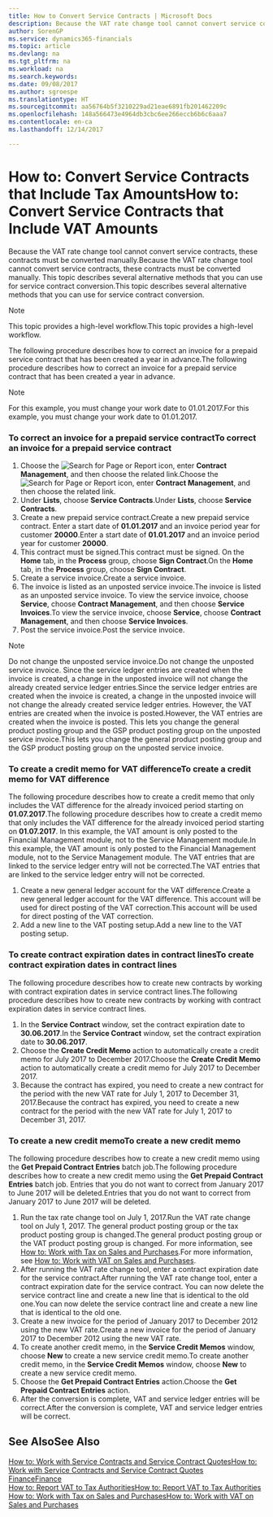 ```yaml
---
title: How to Convert Service Contracts | Microsoft Docs
description: Because the VAT rate change tool cannot convert service contracts, these contracts must be converted manually. This topic describes several alternative methods that you can use for service contract conversion.
author: SorenGP
ms.service: dynamics365-financials
ms.topic: article
ms.devlang: na
ms.tgt_pltfrm: na
ms.workload: na
ms.search.keywords: 
ms.date: 09/08/2017
ms.author: sgroespe
ms.translationtype: HT
ms.sourcegitcommit: aa56764b5f3210229ad21eae6891fb201462209c
ms.openlocfilehash: 148a566473e4964db3cbc6ee266eccb6b6c6aaa7
ms.contentlocale: en-ca
ms.lasthandoff: 12/14/2017

---
```

# <a name="how-to-convert-service-contracts-that-include-vat-amounts"></a><span data-ttu-id="8efa1-104">How to: Convert Service Contracts that Include Tax Amounts</span><span class="sxs-lookup"><span data-stu-id="8efa1-104">How to: Convert Service Contracts that Include VAT Amounts</span></span>
<span data-ttu-id="8efa1-105">Because the VAT rate change tool cannot convert service contracts, these contracts must be converted manually.</span><span class="sxs-lookup"><span data-stu-id="8efa1-105">Because the VAT rate change tool cannot convert service contracts, these contracts must be converted manually.</span></span> <span data-ttu-id="8efa1-106">This topic describes several alternative methods that you can use for service contract conversion.</span><span class="sxs-lookup"><span data-stu-id="8efa1-106">This topic describes several alternative methods that you can use for service contract conversion.</span></span>  

> [!NOTE]  
>  <span data-ttu-id="8efa1-107">This topic provides a high-level workflow.</span><span class="sxs-lookup"><span data-stu-id="8efa1-107">This topic provides a high-level workflow.</span></span>  

 <span data-ttu-id="8efa1-108">The following procedure describes how to correct an invoice for a prepaid service contract that has been created a year in advance.</span><span class="sxs-lookup"><span data-stu-id="8efa1-108">The following procedure describes how to correct an invoice for a prepaid service contract that has been created a year in advance.</span></span>  

> [!NOTE]  
>  <span data-ttu-id="8efa1-109">For this example, you must change your work date to 01.01.2017.</span><span class="sxs-lookup"><span data-stu-id="8efa1-109">For this example, you must change your work date to 01.01.2017.</span></span>  

### <a name="to-correct-an-invoice-for-a-prepaid-service-contract"></a><span data-ttu-id="8efa1-110">To correct an invoice for a prepaid service contract</span><span class="sxs-lookup"><span data-stu-id="8efa1-110">To correct an invoice for a prepaid service contract</span></span>  
1. <span data-ttu-id="8efa1-111">Choose the ![Search for Page or Report](media/ui-search/search_small.png "Search for Page or Report icon") icon, enter **Contract Management**, and then choose the related link.</span><span class="sxs-lookup"><span data-stu-id="8efa1-111">Choose the ![Search for Page or Report](media/ui-search/search_small.png "Search for Page or Report icon") icon, enter **Contract Management**, and then choose the related link.</span></span>  
2. <span data-ttu-id="8efa1-112">Under **Lists**, choose **Service Contracts**.</span><span class="sxs-lookup"><span data-stu-id="8efa1-112">Under **Lists**, choose **Service Contracts**.</span></span>  
3. <span data-ttu-id="8efa1-113">Create a new prepaid service contract.</span><span class="sxs-lookup"><span data-stu-id="8efa1-113">Create a new prepaid service contract.</span></span> <span data-ttu-id="8efa1-114">Enter a start date of **01.01.2017** and an invoice period year for customer **20000**.</span><span class="sxs-lookup"><span data-stu-id="8efa1-114">Enter a start date of **01.01.2017** and an invoice period year for customer **20000**.</span></span>  
4. <span data-ttu-id="8efa1-115">This contract must be signed.</span><span class="sxs-lookup"><span data-stu-id="8efa1-115">This contract must be signed.</span></span> <span data-ttu-id="8efa1-116">On the **Home** tab, in the **Process** group, choose **Sign Contract**.</span><span class="sxs-lookup"><span data-stu-id="8efa1-116">On the **Home** tab, in the **Process** group, choose **Sign Contract**.</span></span>  
5. <span data-ttu-id="8efa1-117">Create a service invoice.</span><span class="sxs-lookup"><span data-stu-id="8efa1-117">Create a service invoice.</span></span>
6. <span data-ttu-id="8efa1-118">The invoice is listed as an unposted service invoice.</span><span class="sxs-lookup"><span data-stu-id="8efa1-118">The invoice is listed as an unposted service invoice.</span></span> <span data-ttu-id="8efa1-119">To view the service invoice, choose **Service**, choose **Contract Management**, and then choose **Service Invoices**.</span><span class="sxs-lookup"><span data-stu-id="8efa1-119">To view the service invoice, choose **Service**, choose **Contract Management**, and then choose **Service Invoices**.</span></span>  
7. <span data-ttu-id="8efa1-120">Post the service invoice.</span><span class="sxs-lookup"><span data-stu-id="8efa1-120">Post the service invoice.</span></span>  

> [!NOTE]  
>  <span data-ttu-id="8efa1-121">Do not change the unposted service invoice.</span><span class="sxs-lookup"><span data-stu-id="8efa1-121">Do not change the unposted service invoice.</span></span> <span data-ttu-id="8efa1-122">Since the service ledger entries are created when the invoice is created, a change in the unposted invoice will not change the already created service ledger entries.</span><span class="sxs-lookup"><span data-stu-id="8efa1-122">Since the service ledger entries are created when the invoice is created, a change in the unposted invoice will not change the already created service ledger entries.</span></span> <span data-ttu-id="8efa1-123">However, the VAT entries are created when the invoice is posted.</span><span class="sxs-lookup"><span data-stu-id="8efa1-123">However, the VAT entries are created when the invoice is posted.</span></span> <span data-ttu-id="8efa1-124">This lets you change the general product posting group and the GSP product posting group on the unposted service invoice.</span><span class="sxs-lookup"><span data-stu-id="8efa1-124">This lets you change the general product posting group and the GSP product posting group on the unposted service invoice.</span></span>  

### <a name="to-create-a-credit-memo-for-vat-difference"></a><span data-ttu-id="8efa1-125">To create a credit memo for VAT difference</span><span class="sxs-lookup"><span data-stu-id="8efa1-125">To create a credit memo for VAT difference</span></span>  
<span data-ttu-id="8efa1-126">The following procedure describes how to create a credit memo that only includes the VAT difference for the already invoiced period starting on **01.07.2017**.</span><span class="sxs-lookup"><span data-stu-id="8efa1-126">The following procedure describes how to create a credit memo that only includes the VAT difference for the already invoiced period starting on **01.07.2017**.</span></span> <span data-ttu-id="8efa1-127">In this example, the VAT amount is only posted to the Financial Management module, not to the Service Management module.</span><span class="sxs-lookup"><span data-stu-id="8efa1-127">In this example, the VAT amount is only posted to the Financial Management module, not to the Service Management module.</span></span> <span data-ttu-id="8efa1-128">The VAT entries that are linked to the service ledger entry will not be corrected.</span><span class="sxs-lookup"><span data-stu-id="8efa1-128">The VAT entries that are linked to the service ledger entry will not be corrected.</span></span>  

1. <span data-ttu-id="8efa1-129">Create a new general ledger account for the VAT difference.</span><span class="sxs-lookup"><span data-stu-id="8efa1-129">Create a new general ledger account for the VAT difference.</span></span> <span data-ttu-id="8efa1-130">This account will be used for direct posting of the VAT correction.</span><span class="sxs-lookup"><span data-stu-id="8efa1-130">This account will be used for direct posting of the VAT correction.</span></span>  
2. <span data-ttu-id="8efa1-131">Add a new line to the VAT posting setup.</span><span class="sxs-lookup"><span data-stu-id="8efa1-131">Add a new line to the VAT posting setup.</span></span>  

### <a name="to-create-contract-expiration-dates-in-contract-lines"></a><span data-ttu-id="8efa1-132">To create contract expiration dates in contract lines</span><span class="sxs-lookup"><span data-stu-id="8efa1-132">To create contract expiration dates in contract lines</span></span>  
<span data-ttu-id="8efa1-133">The following procedure describes how to create new contracts by working with contract expiration dates in service contract lines.</span><span class="sxs-lookup"><span data-stu-id="8efa1-133">The following procedure describes how to create new contracts by working with contract expiration dates in service contract lines.</span></span>  

1. <span data-ttu-id="8efa1-134">In the **Service Contract** window, set the contract expiration date to **30.06.2017**.</span><span class="sxs-lookup"><span data-stu-id="8efa1-134">In the **Service Contract** window, set the contract expiration date to **30.06.2017**.</span></span>  
2. <span data-ttu-id="8efa1-135">Choose the **Create Credit Memo** action to automatically create a credit memo for July 2017 to December 2017.</span><span class="sxs-lookup"><span data-stu-id="8efa1-135">Choose the **Create Credit Memo** action to automatically create a credit memo for July 2017 to December 2017.</span></span>  
3. <span data-ttu-id="8efa1-136">Because the contract has expired, you need to create a new contract for the period with the new VAT rate for July 1, 2017 to December 31, 2017.</span><span class="sxs-lookup"><span data-stu-id="8efa1-136">Because the contract has expired, you need to create a new contract for the period with the new VAT rate for July 1, 2017 to December 31, 2017.</span></span>  

### <a name="to-create-a-new-credit-memo"></a><span data-ttu-id="8efa1-137">To create a new credit memo</span><span class="sxs-lookup"><span data-stu-id="8efa1-137">To create a new credit memo</span></span>  
<span data-ttu-id="8efa1-138">The following procedure describes how to create a new credit memo using the **Get Prepaid Contract Entries** batch job.</span><span class="sxs-lookup"><span data-stu-id="8efa1-138">The following procedure describes how to create a new credit memo using the **Get Prepaid Contract Entries** batch job.</span></span> <span data-ttu-id="8efa1-139">Entries that you do not want to correct from January 2017 to June 2017 will be deleted.</span><span class="sxs-lookup"><span data-stu-id="8efa1-139">Entries that you do not want to correct from January 2017 to June 2017 will be deleted.</span></span>  

1. <span data-ttu-id="8efa1-140">Run the tax rate change tool on July 1, 2017.</span><span class="sxs-lookup"><span data-stu-id="8efa1-140">Run the VAT rate change tool on July 1, 2017.</span></span> <span data-ttu-id="8efa1-141">The general product posting group or the tax product posting group is changed.</span><span class="sxs-lookup"><span data-stu-id="8efa1-141">The general product posting group or the VAT product posting group is changed.</span></span> <span data-ttu-id="8efa1-142">For more information, see [How to: Work with Tax on Sales and Purchases](finance-work-with-vat.md).</span><span class="sxs-lookup"><span data-stu-id="8efa1-142">For more information, see [How to: Work with VAT on Sales and Purchases](finance-work-with-vat.md).</span></span>  
2. <span data-ttu-id="8efa1-143">After running the VAT rate change tool, enter a contract expiration date for the service contract.</span><span class="sxs-lookup"><span data-stu-id="8efa1-143">After running the VAT rate change tool, enter a contract expiration date for the service contract.</span></span> <span data-ttu-id="8efa1-144">You can now delete the service contract line and create a new line that is identical to the old one.</span><span class="sxs-lookup"><span data-stu-id="8efa1-144">You can now delete the service contract line and create a new line that is identical to the old one.</span></span>  
3. <span data-ttu-id="8efa1-145">Create a new invoice for the period of January 2017 to December 2012 using the new VAT rate.</span><span class="sxs-lookup"><span data-stu-id="8efa1-145">Create a new invoice for the period of January 2017 to December 2012 using the new VAT rate.</span></span>  
4. <span data-ttu-id="8efa1-146">To create another credit memo, in the **Service Credit Memos** window, choose **New** to create a new service credit memo.</span><span class="sxs-lookup"><span data-stu-id="8efa1-146">To create another credit memo, in the **Service Credit Memos** window, choose **New** to create a new service credit memo.</span></span>  
5. <span data-ttu-id="8efa1-147">Choose the **Get Prepaid Contract Entries** action.</span><span class="sxs-lookup"><span data-stu-id="8efa1-147">Choose the **Get Prepaid Contract Entries** action.</span></span>  
6. <span data-ttu-id="8efa1-148">After the conversion is complete, VAT and service ledger entries will be correct.</span><span class="sxs-lookup"><span data-stu-id="8efa1-148">After the conversion is complete, VAT and service ledger entries will be correct.</span></span>  

## <a name="see-also"></a><span data-ttu-id="8efa1-149">See Also</span><span class="sxs-lookup"><span data-stu-id="8efa1-149">See Also</span></span>  
[<span data-ttu-id="8efa1-150">How to: Work with Service Contracts and Service Contract Quotes</span><span class="sxs-lookup"><span data-stu-id="8efa1-150">How to: Work with Service Contracts and Service Contract Quotes</span></span>](service-how-to-create-service-contracts-and-service-contract-quotes.md)  
[<span data-ttu-id="8efa1-151">Finance</span><span class="sxs-lookup"><span data-stu-id="8efa1-151">Finance</span></span>](finance.md)  
[<span data-ttu-id="8efa1-152">How to: Report VAT to Tax Authorities</span><span class="sxs-lookup"><span data-stu-id="8efa1-152">How to: Report VAT to Tax Authorities</span></span>](finance-how-report-vat.md)  
[<span data-ttu-id="8efa1-153">How to: Work with Tax on Sales and Purchases</span><span class="sxs-lookup"><span data-stu-id="8efa1-153">How to: Work with VAT on Sales and Purchases</span></span>](finance-work-with-vat.md)  

